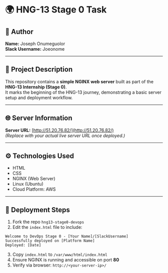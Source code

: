 # 🌍 HNG-13 Stage 0 Task

## 👤 Author
**Name:** Joseph Onumeguolor  
**Slack Username:** Joeonome  

---

## 📝 Project Description
This repository contains a **simple NGINX web server** built as part of the **HNG-13 Internship (Stage 0)**.  
It marks the beginning of the HNG-13 journey, demonstrating a basic server setup and deployment workflow.

---

## 🌐 Server Information
**Server URL:** [http://51.20.76.82/](http://51.20.76.82/)  
*(Replace with your actual live server URL once deployed.)*

---

## ⚙️ Technologies Used
- HTML
- CSS
- NGINX (Web Server)
- Linux (Ubuntu)
- Cloud Platform: AWS 

---

## 🚀 Deployment Steps
1. Fork the repo `hng13-stage0-devops`
2. Edit the `index.html` file to include:  
```
Welcome to DevOps Stage 0 - [Your Name]/[SlackUsername]  
Successfully deployed on [Platform Name]  
Deployed: [Date]
```
3. Copy `index.html` to `/var/www/html/index.html`
4. Ensure NGINX is running and accessible on port **80**
5. Verify via browser: `http://<your-server-ip>/`